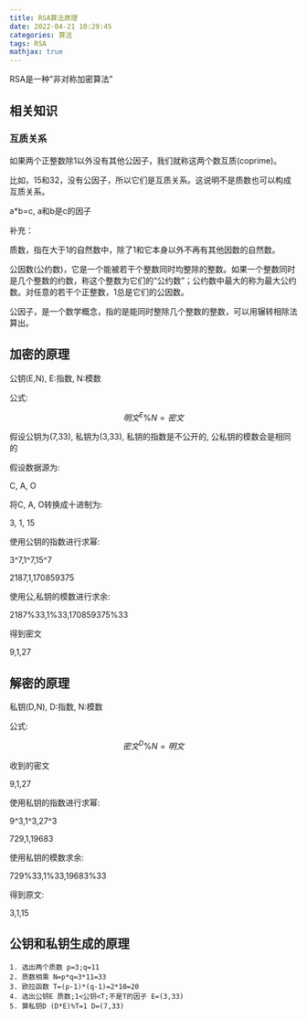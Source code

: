 ```yaml
---
title: RSA算法原理
date: 2022-04-21 10:29:45
categories: 算法
tags: RSA
mathjax: true
---
```


RSA是一种"非对称加密算法"

## 相关知识
### 互质关系

如果两个正整数除1以外没有其他公因子，我们就称这两个数互质(coprime)。

比如，15和32，没有公因子，所以它们是互质关系。这说明不是质数也可以构成互质关系。

a*b=c, a和b是c的因子

补充：

质数，指在大于1的自然数中，除了1和它本身以外不再有其他因数的自然数。

公因数(公约数)，它是一个能被若干个整数同时均整除的整数。如果一个整数同时是几个整数的约数，称这个整数为它们的“公约数”；公约数中最大的称为最大公约数。对任意的若干个正整数，1总是它们的公因数。

公因子，是一个数学概念，指的是能同时整除几个整数的整数，可以用辗转相除法算出。

## 加密的原理

公钥(E,N), E:指数, N:模数

公式: 

$$明文^E\%N=密文$$

假设公钥为(7,33), 私钥为(3,33), 私钥的指数是不公开的, 公私钥的模数会是相同的

假设数据源为:

C, A, O

将C, A, O转换成十进制为:

3, 1, 15

使用公钥的指数进行求幂:

3^7,1^7,15^7

2187,1,170859375

使用公,私钥的模数进行求余:

2187%33,1%33,170859375%33

得到密文

9,1,27

## 解密的原理

私钥(D,N), D:指数, N:模数

公式:

$$密文^D\%N=明文$$

收到的密文

9,1,27

使用私钥的指数进行求幂:

9^3,1^3,27^3

729,1,19683

使用私钥的模数求余:

729%33,1%33,19683%33

得到原文:

3,1,15

## 公钥和私钥生成的原理
	1. 选出两个质数 p=3;q=11
	2. 质数相乘 N=p*q=3*11=33
	3. 欧拉函数 T=(p-1)*(q-1)=2*10=20
	4. 选出公钥E 质数;1<公钥<T;不是T的因子 E=(3,33)
	5. 算私钥D (D*E)%T=1 D=(7,33)


